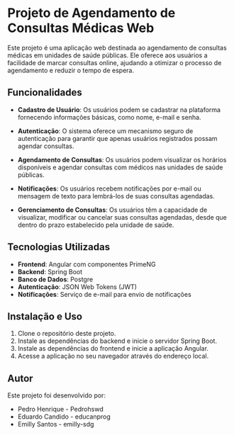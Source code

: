 # Projeto de Agendamento de Consultas Médicas Web

Este projeto é uma aplicação web destinada ao agendamento de consultas médicas em unidades de saúde públicas. Ele oferece aos usuários a facilidade de marcar consultas online, ajudando a otimizar o processo de agendamento e reduzir o tempo de espera.

## Funcionalidades

- **Cadastro de Usuário**: Os usuários podem se cadastrar na plataforma fornecendo informações básicas, como nome, e-mail e senha.

- **Autenticação**: O sistema oferece um mecanismo seguro de autenticação para garantir que apenas usuários registrados possam agendar consultas.

- **Agendamento de Consultas**: Os usuários podem visualizar os horários disponíveis e agendar consultas com médicos nas unidades de saúde públicas.

- **Notificações**: Os usuários recebem notificações por e-mail ou mensagem de texto para lembrá-los de suas consultas agendadas.

- **Gerenciamento de Consultas**: Os usuários têm a capacidade de visualizar, modificar ou cancelar suas consultas agendadas, desde que dentro do prazo estabelecido pela unidade de saúde.

## Tecnologias Utilizadas

- **Frontend**: Angular com componentes PrimeNG
- **Backend**: Spring Boot
- **Banco de Dados**: Postgre
- **Autenticação**: JSON Web Tokens (JWT)
- **Notificações**: Serviço de e-mail para envio de notificações

## Instalação e Uso

1. Clone o repositório deste projeto.
2. Instale as dependências do backend e inicie o servidor Spring Boot.
3. Instale as dependências do frontend e inicie a aplicação Angular.
4. Acesse a aplicação no seu navegador através do endereço local.

## Autor

Este projeto foi desenvolvido por:
* Pedro Henrique - Pedrohswd
* Eduardo Candido - educanprog
* Emilly Santos - emilly-sdg
